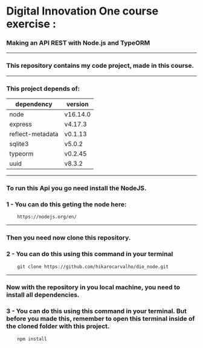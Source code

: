 # Digital Innovation One course exercise : 


### Making an API REST with Node.js and TypeORM
----
### This repository contains my code project, made in this course.
----
### This project depends of:
| dependency | version |
|---|---|
| node | v16.14.0 |
| express | v4.17.3 |
| reflect-metadata | v0.1.13 |
| sqlite3 | v5.0.2 |
| typeorm | v0.2.45 |
| uuid | v8.3.2 |

----
### To run this Api you go need install the NodeJS. 
### 1 - You can do this geting the node here:
```
    https://nodejs.org/en/
```
----
### Then you need now clone this repository.
### 2 - You can do this using this command in your terminal
```
    git clone https://github.com/hikarocarvalho/dio_node.git
```
----
### Now with the repository in you local machine, you need to install all dependencies.
### 3 - You can do this using this command in your terminal. But before you made this, remember to open this terminal inside of the cloned folder with this project.
```
    npm install
```
